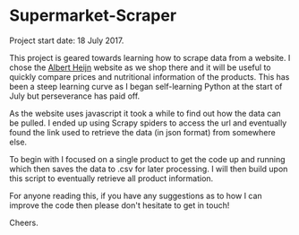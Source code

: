 # Supermarket-Scraper
Project start date: 18 July 2017.

This project is geared towards learning how to scrape data from a website. I chose the [Albert Heijn](https://www.ah.nl/producten) website as we shop there and it will be useful to quickly compare prices and nutritional information of the products. This has been a steep learning curve as I began self-learning Python at the start of July but perseverance has paid off.

As the website uses javascript it took a while to find out how the data can be pulled. I ended up using Scrapy spiders to access the url and eventually found the link used to retrieve the data (in json format) from somewhere else. 

To begin with I focused on a single product to get the code up and running which then saves the data to .csv for later processing. I will then build upon this script to eventually retrieve all product information.

For anyone reading this, if you have any suggestions as to how I can improve the code then please don't hesitate to get in touch!

Cheers.

